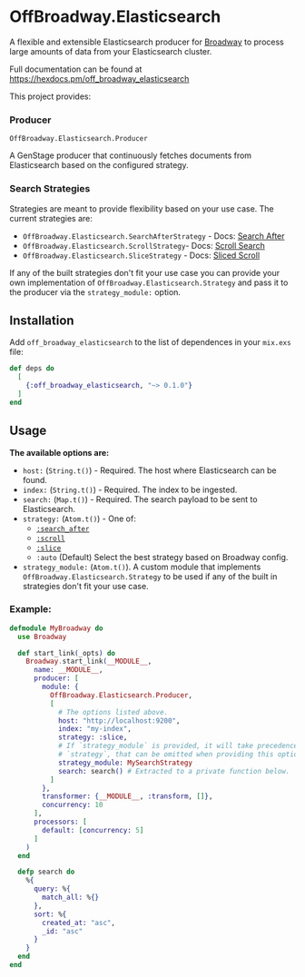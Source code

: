 # OffBroadway.Elasticsearch

A flexible and extensible Elasticsearch producer for [Broadway](https://github.com/plataformatec/broadway) to process large amounts of data from your Elasticsearch cluster.

Full documentation can be found at https://hexdocs.pm/off_broadway_elasticsearch

This project provides:

### Producer

`OffBroadway.Elasticsearch.Producer`

A GenStage producer that continuously fetches documents from Elasticsearch based on the configured strategy.

### Search Strategies

Strategies are meant to provide flexibility based on your use case. The current strategies are:

- `OffBroadway.Elasticsearch.SearchAfterStrategy` - Docs: [Search After](https://www.elastic.co/guide/en/elasticsearch/reference/8.13/paginate-search-results.html#search-after)
- `OffBroadway.Elasticsearch.ScrollStrategy`- Docs: [Scroll Search](https://www.elastic.co/guide/en/elasticsearch/reference/8.13/paginate-search-results.html#scroll-search-results)
- `OffBroadway.Elasticsearch.SliceStrategy` - Docs: [Sliced Scroll](https://www.elastic.co/guide/en/elasticsearch/reference/8.13/paginate-search-results.html#slice-scroll)

If any of the built strategies don't fit your use case you can provide your own
implementation of `OffBroadway.Elasticsearch.Strategy` and pass it to the
producer via the `strategy_module:` option.

## Installation

Add `off_broadway_elasticsearch` to the list of dependences in your `mix.exs` file:

```elixir
def deps do
  [
    {:off_broadway_elasticsearch, "~> 0.1.0"}
  ]
end
```

## Usage

**The available options are:**

- `host:` (`String.t()`) - Required. The host where Elasticsearch can be found.
- `index:` (`String.t()`) - Required. The index to be ingested.
- `search:` (`Map.t()`) - Required. The search payload to be sent to Elasticsearch.
- `strategy:` (`Atom.t()`) - One of:
  - [`:search_after`](`OffBroadway.Elasticsearch.SearchAfterStrategy`)
  - [`:scroll`](`OffBroadway.Elasticsearch.ScrollStrategy`)
  - [`:slice`](`OffBroadway.Elasticsearch.SliceStrategy`)
  - `:auto` (Default) Select the best strategy based on Broadway config.
- `strategy_module:` (`Atom.t()`). A custom module that implements
  `OffBroadway.Elasticsearch.Strategy` to be used if any of the built in
  strategies don't fit your use case.

### Example:

```Elixir
defmodule MyBroadway do
  use Broadway

  def start_link(_opts) do
    Broadway.start_link(__MODULE__,
      name: __MODULE__,
      producer: [
        module: {
          OffBroadway.Elasticsearch.Producer,
          [
            # The options listed above.
            host: "http://localhost:9200",
            index: "my-index",
            strategy: :slice,
            # If `strategy_module` is provided, it will take precedence over
            # `strategy`, that can be omitted when providing this option.
            strategy_module: MySearchStrategy
            search: search() # Extracted to a private function below.
          ]
        },
        transformer: {__MODULE__, :transform, []},
        concurrency: 10
      ],
      processors: [
        default: [concurrency: 5]
      ]
    )
  end

  defp search do
    %{
      query: %{
        match_all: %{}
      },
      sort: %{
        created_at: "asc",
        _id: "asc"
      }
    }
  end
end
```
